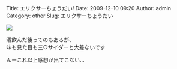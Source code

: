 Title: エリクサーちょうだい!
Date: 2009-12-10 09:20
Author: admin
Category: other
Slug: エリクサーちょうだい

<span
class="mt-enclosure mt-enclosure-image">[![](http://ca54makske.com/blog/files/20091210092003_101_thumb.jpg)](http://ca54makske.com/blog/files/20091210092003_101.jpg)</span>  
  

酒飲んだ後ってのもあるが、  
味も見た目も三○サイダーと大差ないです

んーこれ以上感想が出てこない…
